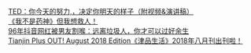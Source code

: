   
[TED：你今天的努力,，决定你明天的样子（附视频&amp;演讲稿）](http://www.dianyue.me/archives/395/uh4itnu0imw49szg/)  
[《我不是药神》但我想救人！](http://www.dianyue.me/archives/322/l0tai7sihjrsj8nd/)  
[96年抖音网红被男友割喉：远离垃圾人，你才可以过好余生](http://www.dianyue.me/archives/073/36ztxqh12akn0rdr/)  
[Tianjin Plus OUT! August 2018 Edition《津品生活》2018年八月刊出刊啦！](http://www.dianyue.me/archives/722/qvpizqih7khokim2/)